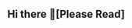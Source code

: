 ## Hi there 👋[Please Read]
<!--
**ZionSokoya/ZionSokoya** is a ✨ _special_ ✨ repository because its `README.md` (this file) appears on my GitHub profile.
My name is Zion (she) Obviously 😂
I recently began my journey in Front-end Development after graduating from Covenant University with a degree in Mechanical Engineering 😭.
Diving into this world has made me more grateful for the work that goes into creating a website and even app development.
Learning about the things that actually make things work has been exciting 😂 😂. I love it!
⚡ Fun Fact about Me :I was born to be a billionaire😂,travelling the world,trying out new restaurants and taking pictures with friends but forced to be where I am rn.
But I'm getting there 😂.Another fun fact...Let me see I wanted to be a pilot sometime in my life (a few years ago 😂),a doctor in my primary school and an engineer then a model 😂.
Honestly I have always been fascinated with computers since I was a kid. I would go through all the settings on my dad's phones and laptop just to see how things worked 😂.
Now the last fun fact is my love for sitcoms....I believe Modern Family is the best sitcom ever (sorry to HIMYM and Friends fans 😂), real close is Brookly nine-nine and I love to just have them play in the background while I work it helps me relax 😅.
Anywayssss,
This file contains links to live site URLs for various projects I have practiced with,Please copy the links and paste them in your browser to view my work.
🔭I'm currently working on some Front-end mentor projects, and I will be updating the live site URL as I progress 
These are projects I worked on with the coding school(Alusoft Technologies) I attended:
-Nairaland Website [https://zionsokoya.github.io/Nairaland-Website/]
-O2TV Series Project[https://zionsokoya.github.io/O2TVSeries-Website/]
-Valencia College Website [A secondary school website]- (https://zionsokoya.github.io/Valencia-College-Website/)
-Pathfinder College [https://zionsokoya.github.io/Pathfinder-Assignment/]
These are the ones from the Front-end Mentor Projects:
-Social Media Links (https://zionsokoya.github.io/Social-Links-Profile-FEM/) 
-Simple Omelette Recipe (https://zionsokoya.github.io/Front-End-Mentor-Projects/)
-Results Summary Components ()

👯 I'm looking to collaborate with fellow front-end developers to help me grow!
📫 You can reach me via my gmail [zion.sokoya@gmail.com] and LinkedIn [https://www.linkedin.com/in/zionsokoya/]

-->
